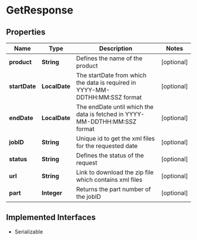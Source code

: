 

# GetResponse


## Properties

Name | Type | Description | Notes
------------ | ------------- | ------------- | -------------
**product** | **String** | Defines the name of the product |  [optional]
**startDate** | **LocalDate** | The startDate from which the data is required in YYYY-MM-DDTHH:MM:SSZ format |  [optional]
**endDate** | **LocalDate** | The endDate until which the data is fetched in YYYY-MM-DDTHH:MM:SSZ format |  [optional]
**jobID** | **String** | Unique id to get the xml files for the requested date |  [optional]
**status** | **String** | Defines the status of the request |  [optional]
**url** | **String** | Link to download the zip file which contains xml files |  [optional]
**part** | **Integer** | Returns the part number of the jobID |  [optional]


## Implemented Interfaces

* Serializable


